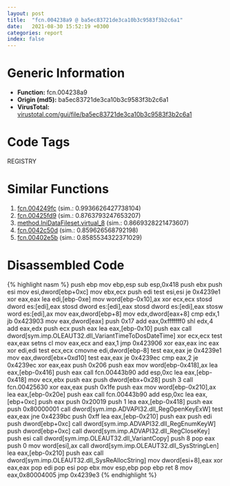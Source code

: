```yaml
---
layout: post
title:  "fcn.004238a9 @ ba5ec83721de3ca10b3c9583f3b2c6a1"
date:   2021-08-30 15:52:19 +0300
categories: report
index: false
---
```


# Generic Information
- **Function:** fcn.004238a9
- **Origin (md5):** ba5ec83721de3ca10b3c9583f3b2c6a1
- **VirusTotal:** [virustotal.com/gui/file/ba5ec83721de3ca10b3c9583f3b2c6a1][virustotal_ref]

# Code Tags
<span class="tag" id="REGISTRY">REGISTRY</span>


# Similar Functions

1. [fcn.004249fc][similar_1_ref] (sim.: 0.9936626427738104)
2. [fcn.00425fd9][similar_2_ref] (sim.: 0.8763793247653207)
3. [method.IniDataFileset.virtual\_8][similar_3_ref] (sim.: 0.8669328221473607)
4. [fcn.0042c50d][similar_4_ref] (sim.: 0.859626568792198)
5. [fcn.00402e5b][similar_5_ref] (sim.: 0.8585534322371029)


# Disassembled Code

{% highlight nasm %}
push ebp
mov ebp,esp
sub esp,0x418
push ebx
push esi
mov esi,dword[ebp+0xc]
mov ebx,ecx
push edi
test esi,esi
je 0x4239e1
xor eax,eax
lea edi,[ebp-0xe]
mov word[ebp-0x10],ax
xor ecx,ecx
stosd dword es:[edi],eax
stosd dword es:[edi],eax
stosd dword es:[edi],eax
stosw word es:[edi],ax
mov eax,dword[ebp+8]
mov edx,dword[eax+8]
cmp edx,1
jb 0x423903
mov eax,dword[eax]
push 0x17
add eax,0xfffffff0
shl edx,4
add eax,edx
push ecx
push eax
lea eax,[ebp-0x10]
push eax
call dword[sym.imp.OLEAUT32.dll_VariantTimeToDosDateTime]
xor ecx,ecx
test eax,eax
setns cl
mov eax,ecx
and eax,1
jmp 0x423906
xor eax,eax
inc eax
xor edi,edi
test ecx,ecx
cmovne edi,dword[ebp-8]
test eax,eax
je 0x4239e1
mov eax,dword[ebx+0xd10]
test eax,eax
je 0x4239ec
cmp eax,2
je 0x4239ec
xor eax,eax
push 0x206
push eax
mov word[ebp-0x418],ax
lea eax,[ebp-0x416]
push eax
call fcn.00443b90
add esp,0xc
lea eax,[ebp-0x418]
mov ecx,ebx
push eax
push dword[ebx+0x28]
push 3
call fcn.00425630
xor eax,eax
push 0x1fe
push eax
mov word[ebp-0x210],ax
lea eax,[ebp-0x20e]
push eax
call fcn.00443b90
add esp,0xc
lea eax,[ebp+0xc]
push eax
push 0x20019
push 1
lea eax,[ebp-0x418]
push eax
push 0x80000001
call dword[sym.imp.ADVAPI32.dll_RegOpenKeyExW]
test eax,eax
jne 0x4239bc
push 0xff
lea eax,[ebp-0x210]
push eax
push edi
push dword[ebp+0xc]
call dword[sym.imp.ADVAPI32.dll_RegEnumKeyW]
push dword[ebp+0xc]
call dword[sym.imp.ADVAPI32.dll_RegCloseKey]
push esi
call dword[sym.imp.OLEAUT32.dll_VariantCopy]
push 8
pop eax
push 0
mov word[esi],ax
call dword[sym.imp.OLEAUT32.dll_SysStringLen]
lea eax,[ebp-0x210]
push eax
call dword[sym.imp.OLEAUT32.dll_SysReAllocString]
mov dword[esi+8],eax
xor eax,eax
pop edi
pop esi
pop ebx
mov esp,ebp
pop ebp
ret 8
mov eax,0x80004005
jmp 0x4239e3
{% endhighlight %}


[similar_1_ref]: /report/fcn.004249fc@ba5ec83721de3ca10b3c9583f3b2c6a1
[similar_2_ref]: /report/fcn.00425fd9@ba5ec83721de3ca10b3c9583f3b2c6a1
[similar_3_ref]: /report/method.IniDataFileset.virtual_8@ba5ec83721de3ca10b3c9583f3b2c6a1
[similar_4_ref]: /report/fcn.0042c50d@9c2b894b84f59672d8be2e984066f76f
[similar_5_ref]: /report/fcn.00402e5b@8cfdb0713f3b8f9b0a5ef775f40cf182
[virustotal_ref]: https://www.virustotal.com/gui/file/ba5ec83721de3ca10b3c9583f3b2c6a1